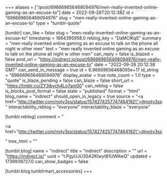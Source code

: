 +++
aliases = ["/post/696669656468094976/men-really-invented-online-gaming-as-an-excuse-to"]
date = 2022-09-28T20:12:38Z
id = "696669656468094976"
slug = "men-really-invented-online-gaming-as-an-excuse-to"
type = "tumblr-quote"

[tumblr]
can_like = false
slug = "men-really-invented-online-gaming-as-an-excuse-to"
timestamp = 1664395958.0
reblog_key = "DaMClKqS"
summary = "men really invented online gaming as an excuse to talk on the phone all night w other men"
text = "men really invented online gaming as an excuse to talk on the phone all night w other men"
can_reply = false
is_blazed = false
post_url = "https://indirect.io/post/696669656468094976/men-really-invented-online-gaming-as-an-excuse-to"
date = "2022-09-28 20:12:38 GMT"
can_send_in_message = true
id = 6.96669656468095e+17
id_string = "696669656468094976"
display_avatar = true
note_count = 1.0
type = "quote"
is_blaze_pending = false
can_blaze = false
short_url = "https://tmblr.co/ZY3jbych4Lo7am00"
can_reblog = false
is_blocks_post_format = false
state = "published"
format = "html"
blog_name = "indirect"
should_open_in_legacy = true
source = "<a href=\"http://twitter.com/noty3ss/status/1574274257747464192\">@noty3ss</a>"
interactability_reblog = "everyone"
interactability_blaze = "everyone"

[tumblr.reblog]
comment = "<p><a href=\"http://twitter.com/noty3ss/status/1574274257747464192\">@noty3ss</a></p>"
tree_html = ""

[tumblr.blog]
name = "indirect"
title = "indirect"
description = ""
url = "https://indirect.io/"
uuid = "t:PgyUJU3SA2Klwyt81UWAwQ"
updated = 1739939727.0
can_show_badges = false

[tumblr.blog.tumblrmart_accessories]
+++
